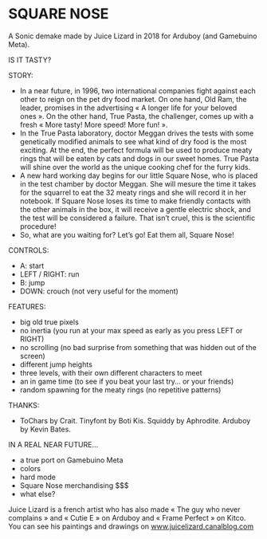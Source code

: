 # SQUARE NOSE

A Sonic demake made by Juice Lizard in 2018 for Arduboy (and Gamebuino Meta).

IS IT TASTY?

STORY:
- In a near future, in 1996, two international companies fight against each other to reign on the pet dry food market. On one hand, Old Ram, the leader, promises in the advertising « A longer life for your beloved ones ». On the other hand, True Pasta, the challenger, comes up with a fresh « More tasty! More speed! More fun! ».
- In the True Pasta laboratory, doctor Meggan drives the tests with some genetically modified animals to see what kind of dry food is the most exciting. At the end, the perfect formula will be used to produce meaty rings that will be eaten by cats and dogs in our sweet homes. True Pasta will shine over the world as the unique cooking chef for the furry kids. 
- A new hard working day begins for our little Square Nose, who is placed in the test chamber by doctor Meggan. She will mesure the time it takes for the squarrel to eat the 32 meaty rings and she will record it in her notebook. If Square Nose loses its time to make friendly contacts with the other animals in the box, it will receive a gentle electric shock, and the test will be considered a failure. That isn’t cruel, this is the scientific procedure!
- So, what are you waiting for? Let’s go! Eat them all, Square Nose!

CONTROLS:
- A: start
- LEFT / RIGHT: run
- B: jump
- DOWN: crouch (not very useful for the moment)

FEATURES:
- big old true pixels
- no inertia (you run at your max speed as early as you press LEFT or RIGHT)
- no scrolling (no bad surprise from something that was hidden out of the screen)
- different jump heights
- three levels, with their own different characters to meet
- an in game time (to see if you beat your last try… or your friends)
- random spawning for the meaty rings (no repetitive patterns)

THANKS:
- ToChars by Crait. Tinyfont by Boti Kis. Squiddy by Aphrodite. Arduboy by Kevin Bates.

IN A REAL NEAR FUTURE…
- a true port on Gamebuino Meta
- colors
- hard mode
- Square Nose merchandising $$$
- what else?

Juice Lizard is a french artist who has also made « The guy who never complains » and « Cutie E » on Arduboy and « Frame Perfect » on Kitco. You can see his paintings and drawings on www.juicelizard.canalblog.com
